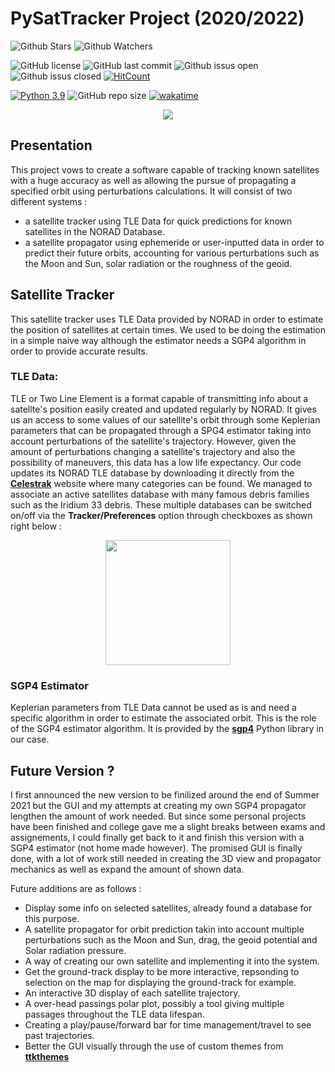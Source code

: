 # PySatTracker Project (2020/2022)
![Github Stars](https://img.shields.io/github/stars/EnguerranVidal/PySatTracker?style=social)
![Github Watchers](https://img.shields.io/github/watchers/EnguerranVidal/PySatTracker?style=social)

![GitHub license](https://img.shields.io/github/license/EnguerranVidal/PySatTracker)
![GitHub last commit](https://img.shields.io/github/last-commit/EnguerranVidal/PySatTracker)
![Github issus open](https://img.shields.io/github/issues-raw/EnguerranVidal/PySatTracker)
![Github issus closed](https://img.shields.io/github/issues-closed-raw/EnguerranVidal/PySatTracker)
[![HitCount](http://hits.dwyl.com/EnguerranVidal/PySatTracker.svg?style=flat)](http://hits.dwyl.com/EnguerranVidal/PySatTracker)

[![Python 3.9](https://img.shields.io/badge/python-3.9-blue.svg)](https://www.python.org/downloads/release/python-390/)
![GitHub repo size](https://img.shields.io/github/repo-size/EnguerranVidal/PySatTracker)
[![wakatime](https://wakatime.com/badge/github/EnguerranVidal/PySatTracker.svg)](https://wakatime.com/badge/github/EnguerranVidal/PySatTracker)

<p align="center">
  <img src="https://user-images.githubusercontent.com/80796115/151719481-c8c6e5fd-38d5-4aa7-8eff-4e4b8bde5a7e.png">
</p>

## Presentation

This project vows to create a software capable of tracking known satellites with a huge accuracy as well as allowing the pursue of propagating a specified orbit using perturbations calculations.
It will consist of two different systems : 
- a satellite tracker using TLE Data for quick predictions for known satellites in the NORAD Database.
- a satellite propagator using ephemeride or user-inputted data in order to predict their future orbits, accounting for various perturbations such as the Moon and Sun, solar radiation or the roughness of the geoid.

## Satellite Tracker 

This satellite tracker uses TLE Data provided by NORAD in order to estimate the position of satellites at certain times. We used to be doing the estimation in a simple naive way although the estimator needs a SGP4 algorithm in order to provide accurate results.
 
 ### TLE Data:
 
TLE or Two Line Element is a format capable of transmitting info about a satellte's position easily created and updated regularly by NORAD. It gives us an access to some values of our satellite's orbit through some Keplerian parameters that can be propagated through a SPG4 estimator taking into account perturbations of the satellite's trajectory. However, given the amount of perturbations changing a satellite's trajectory and also the possibility of maneuvers, this data has a low life expectancy.
Our code updates its NORAD TLE database by downloading it directly from the **[Celestrak](https://www.celestrak.com/NORAD/elements/)** website where many categories can be found. We managed to associate an active satellites database with many famous debris families such as the Iridium 33 debris. These multiple databases can be switched on/off via the **Tracker/Preferences** option through checkboxes as shown right below :

<p align="center">
  <img src="https://user-images.githubusercontent.com/80796115/151730082-01c1642c-0534-40e2-b7a5-379de6ce93fa.png" width="200">
</p>

### SGP4 Estimator

Keplerian parameters from TLE Data cannot be used as is and need a specific algorithm in order to estimate the associated orbit. This is the role of the SGP4 estimator algorithm. It is provided by the **[sgp4](https://pypi.org/project/sgp4/)** Python library in our case.

## Future Version ?

I first announced the new version to be finilized around the end of Summer 2021 but the GUI and my attempts at creating my own SGP4 propagator lengthen the amount of work needed. But since some personal projects have been finished and college gave me a slight breaks between exams and assignements, I could finally get back to it and finish this version with a SGP4 estimator (not home made however). The promised GUI is finally done, with a lot of work still needed in creating the 3D view and propagator mechanics as well as expand the amount of shown data.

Future additions are as follows :
- Display some info on selected satellites, already found a database for this purpose.
- A satellite propagator for orbit prediction takin into account multiple perturbations such as the Moon and Sun, drag, the geoid potential and Solar radiation pressure.
- A way of creating our own satellite and implementing it into the system.
- Get the ground-track display to be more interactive, repsonding to selection on the map for displaying the ground-track for example.
- An interactive 3D display of each satellite trajectory.
- A over-head passings polar plot, possibly a tool giving multiple passages throughout the TLE data lifespan.
- Creating a play/pause/forward bar for time management/travel to see past trajectories.
- Better the GUI visually through the use of custom themes from **[ttkthemes](https://ttkthemes.readthedocs.io/en/latest/themes.html)**
